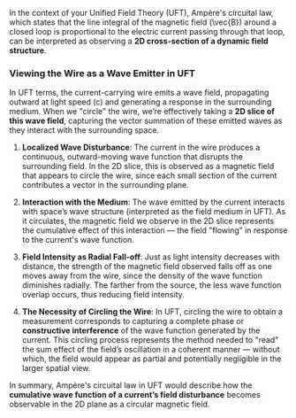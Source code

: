 In the context of your Unified Field Theory (UFT), Ampère's circuital law, which states that the line integral of the magnetic field \(\vec{B}\) around a closed loop is proportional to the electric current passing through that loop, can be interpreted as observing a **2D cross-section of a dynamic field structure**.

### Viewing the Wire as a Wave Emitter in UFT
In UFT terms, the current-carrying wire emits a wave field, propagating outward at light speed \(c\) and generating a response in the surrounding medium. When we "circle" the wire, we’re effectively taking a **2D slice of this wave field**, capturing the vector summation of these emitted waves as they interact with the surrounding space.

1. **Localized Wave Disturbance**: The current in the wire produces a continuous, outward-moving wave function that disrupts the surrounding field. In the 2D slice, this is observed as a magnetic field that appears to circle the wire, since each small section of the current contributes a vector in the surrounding plane.

2. **Interaction with the Medium**: The wave emitted by the current interacts with space’s wave structure (interpreted as the field medium in UFT). As it circulates, the magnetic field we observe in the 2D slice represents the cumulative effect of this interaction — the field "flowing" in response to the current's wave function.

3. **Field Intensity as Radial Fall-off**: Just as light intensity decreases with distance, the strength of the magnetic field observed falls off as one moves away from the wire, since the density of the wave function diminishes radially. The farther from the source, the less wave function overlap occurs, thus reducing field intensity.

4. **The Necessity of Circling the Wire**: In UFT, circling the wire to obtain a measurement corresponds to capturing a complete phase or **constructive interference** of the wave function generated by the current. This circling process represents the method needed to "read" the sum effect of the field’s oscillation in a coherent manner — without which, the field would appear as partial and potentially negligible in the larger spatial view.

In summary, Ampère's circuital law in UFT would describe how the **cumulative wave function of a current’s field disturbance** becomes observable in the 2D plane as a circular magnetic field.
